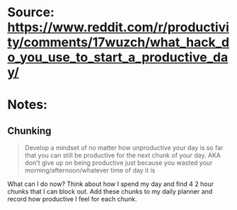 # Source: https://www.reddit.com/r/productivity/comments/17wuzch/what_hack_do_you_use_to_start_a_productive_day/

# Notes:
## Chunking 
> Develop a mindset of no matter how unproductive your day is so far that you can still be productive for the next chunk of your day. AKA don't give up on being productive just because you wasted your morning/afternoon/whatever time of day it is

What can I do now? 
Think about how I spend my day and find 4 2 hour chunks that I can block out. Add these chunks to my daily planner and record how productive I feel for each chunk.
